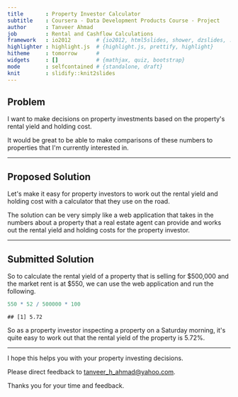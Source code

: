 ```yaml
---
title       : Property Investor Calculator
subtitle    : Coursera - Data Development Products Course - Project
author      : Tanveer Ahmad
job         : Rental and Cashflow Calculations
framework   : io2012        # {io2012, html5slides, shower, dzslides, ...}
highlighter : highlight.js  # {highlight.js, prettify, highlight}
hitheme     : tomorrow      # 
widgets     : []            # {mathjax, quiz, bootstrap}
mode        : selfcontained # {standalone, draft}
knit        : slidify::knit2slides
---
```


## Problem

I want to make decisions on property investments based on the property's rental yield and holding cost. 

It would be great to be able to make comparisons of these numbers to properties that I'm currently interested in.

--- 

## Proposed Solution

Let's make it easy for property investors to work out the rental yield and holding cost with a calculator that they use on the road.

The solution can be very simply like a web application that takes in the numbers about a property that a real estate agent can provide and works out the rental yield and holding costs for the property investor.

--- 

## Submitted Solution

So to calculate the rental yield of a property that is selling for $500,000 and the market rent is at $550, we can use the web application and run the following.


```r
550 * 52 / 500000 * 100
```

```
## [1] 5.72
```

So as a property investor inspecting a property on a Saturday morning, it's quite easy to work out that the rental yield of the property is 5.72%.

--- 

I hope this helps you with your property investing decisions.

Please direct feedback to tanveer_h_ahmad@yahoo.com.

Thanks you for your time and feedback.


